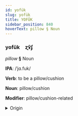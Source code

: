 ```yaml
---
id: yofük
slug: yofük
title: YOFÜK
sidebar_position: 840
hoverText: pillow § Noun
---
```


### yofük&emsp;<span kind="abugida">ɀɤ̑ʄ</span>

*pillow* **§** Noun

**IPA**: /ˈjɑ.fuk/

**Verb**: to be a pillow/cushion

**Noun**: pillow/cushion

**Modifier**: pillow/cushion-related

<details>
    <summary>Origin</summary>
    Turkmen ýassyk /jɑ'θːɯq/<br/>
    <em>Turkic Language Family</em>
</details>